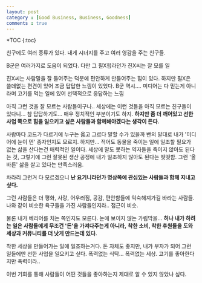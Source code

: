 ```yaml
---
layout: post
category : [Good Business, Business, Goodness]
comments : true
---
```


*TOC
{:toc}

친구에도 여러 종류가 있다.
내게 시너지를 주고 여러 영감을 주는 친구들.

B군은 여러가지로 도움이 되었다.
다만 그 필X립라던가 진X씨는 잘 모를 일

진X씨는 사람말을 잘 들어주는 덕분에 편안하게 만들어주는 힘이 있다.
하지만 필X은 쓸데없는 편견이 있어 조금 답답한 느낌이 있었다.
B군 역시....
미디어는 다 믿는게 아니라며 고기를 먹는 일에 있어 선택적으로 응답하는 느낌

아직 그런 것을 잘 모르는 사람들이구나..
세상에는 이런 것들을 아직 모르는 친구들이 있다니... 참 답답하기도...
매우 정치적인 부분이기도 하지.
**하지만 좀 더 깨어있고 선한 사업 쪽으로 힘을 일으키고 싶은 사람들과 함께해야겠다는 생각이 든다.**

사람마다 코드가 다르기에 누구는 옳고 그르다 말할 수가 있을까
밴의 말대로 내가 '미디어에 눈이 먼' 종자인지도 모르지.
하지만... 적어도 동물을 죽이는 일에 일조할 필요가 없는 삶을 산다는건 매력적인 일이다.
세상에 말도 못하는 약자들을 죽이지 않아도 된다는 것, 그렇기에 그런 잘못된 생산 공정에 내가 일조하지 않아도 된다는 떳떳함. 그런 '올바른' 삶을 살고 있다는 만족스러움.


차라리 그런거 다 모르겠으니
**난 요기니라던가 명상쪽에 관심있는 사람들과 함께 지내고 싶다.**

그런 사람들은 더 평화, 사랑, 어우러짐, 공감, 편안함들에 익숙해져가길 바라는 사람들.
나와 같이 비슷한 욕구들을 가진 사람들인지라.. 접근이 비슷.

물론 내가 베리어를 치는 쪽인지도 모른다.
눈에 보이지 않는 가림막을...
**허나 내가 하려는 일은 사람들에게 무조건 '돈'을 가져다주는게 아니라,**
**착한 소비, 착한 후원들을 도와 세상과 커뮤니티를 더 낫게 만드는데 있다.**

착한 세상을 만들어가는 일에 일조하는거다.
돈 자체도 좋지만, 내가 부자가 되어 그런 일들에만 선한 사업을 일으키고 싶다.
폭력없는 식탁... 폭력없는 세상.
고기를 좋아한다지만 폭력이라..

이번 기회를 통해 사람들이 어떤 것들을 좋아하는지 제대로 알 수 있지 않았나 싶다.
